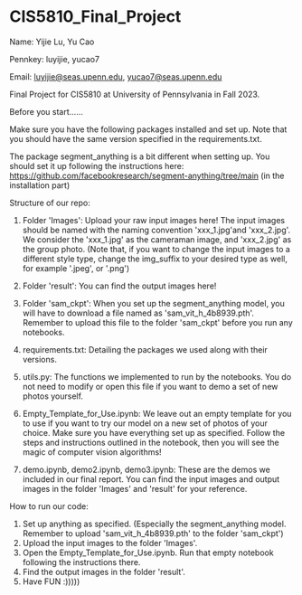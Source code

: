 # CIS5810_Final_Project
Name: Yijie Lu, Yu Cao

Pennkey: luyijie, yucao7

Email: luyijie@seas.upenn.edu, yucao7@seas.upenn.edu

Final Project for CIS5810 at University of Pennsylvania in Fall 2023.

Before you start......

Make sure you have the following packages installed and set up. Note that you should have the same version specified in the requirements.txt.

The package segment_anything is a bit different when setting up. You should set it up following the instructions here: https://github.com/facebookresearch/segment-anything/tree/main (in the installation part)


Structure of our repo:
1. Folder 'Images': Upload your raw input images here! The input images should be named with the naming convention 'xxx_1.jpg'and 'xxx_2.jpg'. We consider the 'xxx_1.jpg' as the cameraman image, and 'xxx_2.jpg' as the group photo. (Note that, if you want to change the input images to a different style type, change the img_suffix to your desired type as well, for example '.jpeg', or '.png')

2. Folder 'result': You can find the output images here!

3. Folder 'sam_ckpt': When you set up the segment_anything model, you will have to download a file named as 'sam_vit_h_4b8939.pth'. Remember to upload this file to the folder 'sam_ckpt' before you run any notebooks. 

4. requirements.txt: Detailing the packages we used along with their versions.

5. utils.py: The functions we implemented to run by the notebooks. You do not need to modify or open this file if you want to demo a set of new photos yourself.

6. Empty_Template_for_Use.ipynb: We leave out an empty template for you to use if you want to try our model on a new set of photos of your choice. Make sure you have everything set up as specified. Follow the steps and instructions outlined in the notebook, then you will see the magic of computer vision algorithms!

7. demo.ipynb, demo2.ipynb, demo3.ipynb: These are the demos we included in our final report. You can find the input images and output images in the folder 'Images' and 'result' for your reference. 


How to run our code:
1. Set up anything as specified. (Especially the segment_anything model. Remember to upload 'sam_vit_h_4b8939.pth' to the folder 'sam_ckpt')
2. Upload the input images to the folder 'Images'.
3. Open the Empty_Template_for_Use.ipynb. Run that empty notebook following the instructions there. 
4. Find the output images in the folder 'result'.
5. Have FUN :)))))
